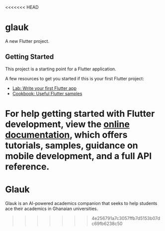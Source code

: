 <<<<<<< HEAD
# glauk

A new Flutter project.

## Getting Started

This project is a starting point for a Flutter application.

A few resources to get you started if this is your first Flutter project:

- [Lab: Write your first Flutter app](https://docs.flutter.dev/get-started/codelab)
- [Cookbook: Useful Flutter samples](https://docs.flutter.dev/cookbook)

For help getting started with Flutter development, view the
[online documentation](https://docs.flutter.dev/), which offers tutorials,
samples, guidance on mobile development, and a full API reference.
=======
# Glauk
Glauk is an AI-powered academics companion that seeks to help students ace their academics in Ghanaian universities.
>>>>>>> 4e256791a7c3057ffb7d5153b07dc69fb6238c50
